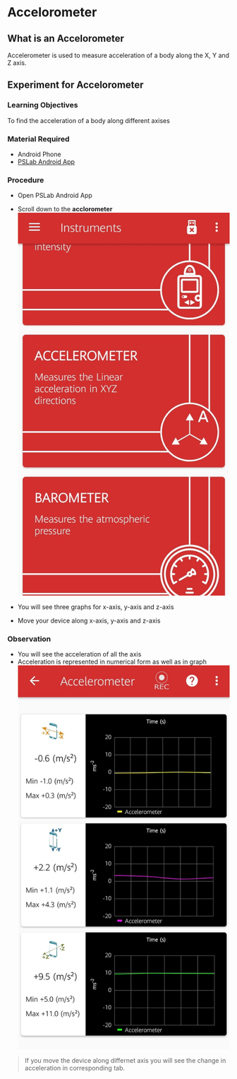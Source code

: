 # Accelorometer


## What is an Accelorometer
Accelerometer is used to measure acceleration of a body along the X, Y and Z axis.

## Experiment for Accelorometer

### Learning Objectives
To find the acceleration of a body along different axises 
### Material Required
* Android Phone
* [PSLab Android App](https://play.google.com/store/apps/details?id=io.pslab&hl=en_US)

### Procedure
* Open PSLab Android App
* Scroll down to the **acclorometer**
![Screenshot](/_static/img_accelorometer_1.jpg)

* You will see three graphs for x-axis, y-axis and z-axis
* Move your device along x-axis, y-axis and z-axis

### Observation

* You will see the acceleration of all the axis
* Acceleration is represented in numerical form as well as in graph
![Screenshot](/_static/img_accelorometer_2.jpg)

> If you move the device along differnet axis you will see the change in acceleration in corresponding tab.
